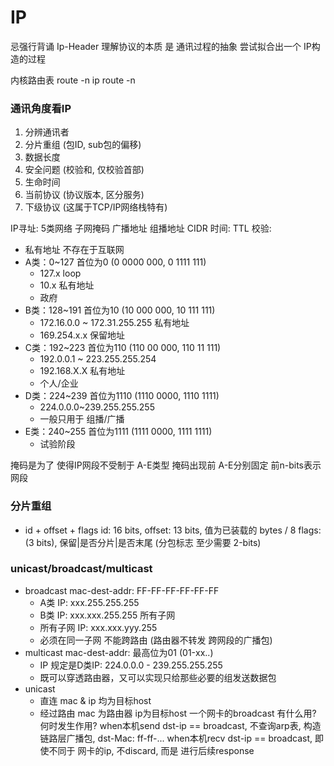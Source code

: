 # IP
忌强行背诵 Ip-Header
理解协议的本质 是 通讯过程的抽象
尝试拟合出一个 IP构造的过程

内核路由表
route -n
ip route -n

### 通讯角度看IP
1. 分辨通讯者
2. 分片重组 (包ID, sub包的偏移)
3. 数据长度
4. 安全问题 (校验和, 仅校验首部)
5. 生命时间
6. 当前协议 (协议版本, 区分服务)
7. 下级协议 (这属于TCP/IP网络栈特有)

IP寻址: 5类网络 子网掩码 广播地址 组播地址 CIDR
时间: TTL
校验: 

+ 私有地址 不存在于互联网
+ A类：0~127   首位为0    (0 0000 000, 0 1111 111)
    + 127.x loop
    + 10.x  私有地址
    + 政府
+ B类：128~191 首位为10   (10 000 000, 10 111 111)
    + 172.16.0.0 ~ 172.31.255.255 私有地址
    + 169.254.x.x    保留地址
+ C类：192~223 首位为110  (110 00 000, 110 11 111)
    + 192.0.0.1 ~ 223.255.255.254
    + 192.168.X.X 私有地址
    + 个人/企业
+ D类：224~239 首位为1110 (1110 0000, 1110 1111) 
    + 224.0.0.0~239.255.255.255
    + 一般只用于 组播/广播
+ E类：240~255 首位为1111 (1111 0000, 1111 1111)
    + 试验阶段

掩码是为了 使得IP网段不受制于 A-E类型
掩码出现前 A-E分别固定 前n-bits表示网段

### 分片重组
+ id + offset + flags
id:     16 bits,
offset: 13 bits,  值为已装载的 bytes / 8
flags:  (3 bits), 保留|是否分片|是否末尾 (分包标志 至少需要 2-bits)

### unicast/broadcast/multicast
+ broadcast mac-dest-addr: FF-FF-FF-FF-FF-FF
    + A类 IP: xxx.255.255.255
    + B类 IP: xxx.xxx.255.255 所有子网
    + 所有子网 IP: xxx.xxx.yyy.255
    + 必须在同一子网 不能跨路由 (路由器不转发 跨网段的广播包)
+ multicast mac-dest-addr: 最高位为01 (01-xx..)
    + IP 规定是D类IP: 224.0.0.0 - 239.255.255.255
    + 既可以穿透路由器，又可以实现只给那些必要的组发送数据包
+ unicast
    + 直连 mac & ip 均为目标host
    + 经过路由 mac 为路由器 ip为目标host
一个网卡的broadcast 有什么用? 何时发生作用?
    when本机send dst-ip == broadcast, 不查询arp表, 构造链路层广播包, dst-Mac: ff-ff-...
    when本机recv dst-ip == broadcast, 即使不同于 网卡的ip, 不discard, 而是 进行后续response
